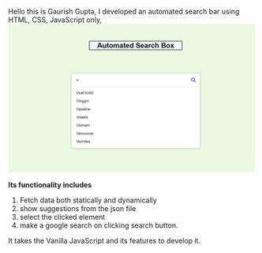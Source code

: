 Hello this is Gaurish Gupta,
I developed an automated search bar using HTML, CSS, JavaScript only,<br>
<img src="https://github.com/guptagaurish/searchbar/blob/master/appear.jpg" width="500" height="300"/>

<b>Its functionality includes</b>
1. Fetch data both statically and dynamically
2. show suggestions from the json file
3. select the clicked element
4. make a google search on clicking search button.

It takes the Vanilla JavaScript and its features to develop it.
